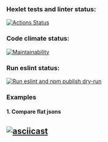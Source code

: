 ### Hexlet tests and linter status:
[![Actions Status](https://github.com/sergunya/frontend-project-lvl2/workflows/hexlet-check/badge.svg)](https://github.com/sergunya/frontend-project-lvl2/actions)

### Code climate status:
[![Maintainability](https://api.codeclimate.com/v1/badges/392f4880f1e8a26e3ae3/maintainability)](https://codeclimate.com/github/sergunya/frontend-project-lvl2/maintainability)

### Run eslint status:
[![Run eslint and npm publish dry-run](https://github.com/sergunya/frontend-project-lvl2/actions/workflows/eslint_npm_dry_run.yml/badge.svg)](https://github.com/sergunya/frontend-project-lvl2/actions/workflows/eslint_npm_dry_run.yml)

### Examples
#### 1. Compare flat jsons
[![asciicast](https://asciinema.org/a/470707.svg)](https://asciinema.org/a/470707)
----